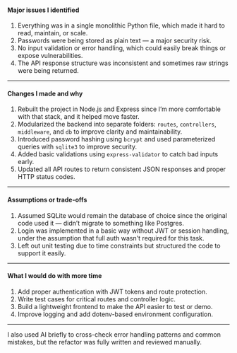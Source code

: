 
#### Major issues I identified

1. Everything was in a single monolithic Python file, which made it hard to read, maintain, or scale.
2. Passwords were being stored as plain text — a major security risk.
3. No input validation or error handling, which could easily break things or expose vulnerabilities.
4. The API response structure was inconsistent and sometimes raw strings were being returned.

---

#### Changes I made and why

1. Rebuilt the project in Node.js and Express since I’m more comfortable with that stack, and it helped move faster.
2. Modularized the backend into separate folders: `routes`, `controllers`, `middleware`, and `db` to improve clarity and maintainability.
3. Introduced password hashing using `bcrypt` and used parameterized queries with `sqlite3` to improve security.
4. Added basic validations using `express-validator` to catch bad inputs early.
5. Updated all API routes to return consistent JSON responses and proper HTTP status codes.

---

#### Assumptions or trade-offs

1. Assumed SQLite would remain the database of choice since the original code used it — didn’t migrate to something like Postgres.
2. Login was implemented in a basic way without JWT or session handling, under the assumption that full auth wasn't required for this task.
3. Left out unit testing due to time constraints but structured the code to support it easily.

---

#### What I would do with more time

1. Add proper authentication with JWT tokens and route protection.
2. Write test cases for critical routes and controller logic.
3. Build a lightweight frontend to make the API easier to test or demo.
4. Improve logging and add dotenv-based environment configuration.

---

I also used AI briefly to cross-check error handling patterns and common mistakes, but the refactor was fully written and reviewed manually.


